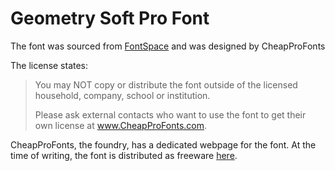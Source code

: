 ﻿# Geometry Soft Pro Font

The font was sourced from [FontSpace](https://www.fontspace.com/geometry-soft-pro-font-f10082) and was designed by CheapProFonts

The license states:

> You may NOT copy or distribute the font outside of the licensed household, company, school or institution.
> 
> Please ask external contacts who want to use the font to get their own license at www.CheapProFonts.com.

CheapProFonts, the foundry, has a dedicated webpage for the font.
At the time of writing, the font is distributed as freeware [here](http://www.cheapprofonts.com/Geometry_Soft_Pro_Bold_N.php).
